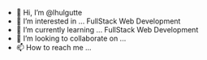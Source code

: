 - 👋 Hi, I’m @lhulgutte 
- 👀 I’m interested in ... FullStack Web Development
- 🌱 I’m currently learning ... FullStack Web Development
- 💞️ I’m looking to collaborate on ...
- 📫 How to reach me ...

<!---
lhulgutte/lhulgutte is a ✨ special ✨ repository because its `README.md` (this file) appears on your GitHub profile.
You can click the Preview link to take a look at your changes.
--->
